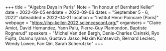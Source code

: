 +++
title = "Algebra Days in Paris"
Note = "in honour of Bernhard Keller"
date = 2022-09-05
enddate = 2022-09-06
dates = "September 5 - 6, 2022"
dateadded = 2022-04-21
location = "Institut Henri Poincaré (Paris)"
webpage = "https://ihp-keller-2022.sciencesconf.org/"
organisers = "Claire Amiot, David Hernandez, Yann Palu, Pierre-Guy Plamondon, Baptiste Rognerud"
speakers = "Michel Van den Bergh, Denis-Charles Cisinski, Ryo Fujita, Osamu Iyama, Gustavo Jasso, Maxim Kontsevich, Bernard Leclerc, Wendy Lowen, Fan Qin, Sarah Scherotzke"
+++

